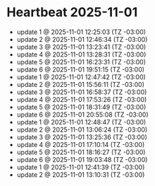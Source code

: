 # Heartbeat 2025-11-01
- update 1 @ 2025-11-01 12:25:03 (TZ -03:00)
- update 2 @ 2025-11-01 12:46:34 (TZ -03:00)
- update 3 @ 2025-11-01 13:23:41 (TZ -03:00)
- update 4 @ 2025-11-01 13:28:31 (TZ -03:00)
- update 5 @ 2025-11-01 16:23:31 (TZ -03:00)
- update 6 @ 2025-11-01 19:51:15 (TZ -03:00)
- update 1 @ 2025-11-01 12:47:42 (TZ -03:00)
- update 2 @ 2025-11-01 15:56:11 (TZ -03:00)
- update 3 @ 2025-11-01 16:58:37 (TZ -03:00)
- update 4 @ 2025-11-01 17:53:26 (TZ -03:00)
- update 5 @ 2025-11-01 18:31:49 (TZ -03:00)
- update 6 @ 2025-11-01 20:55:08 (TZ -03:00)
- update 1 @ 2025-11-01 12:48:47 (TZ -03:00)
- update 2 @ 2025-11-01 13:06:24 (TZ -03:00)
- update 3 @ 2025-11-01 13:25:36 (TZ -03:00)
- update 4 @ 2025-11-01 17:10:14 (TZ -03:00)
- update 5 @ 2025-11-01 18:16:27 (TZ -03:00)
- update 6 @ 2025-11-01 19:03:48 (TZ -03:00)
- update 1 @ 2025-11-01 12:41:39 (TZ -03:00)
- update 2 @ 2025-11-01 13:10:31 (TZ -03:00)
